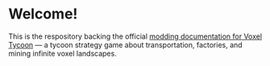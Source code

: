 # Welcome!

This is the respository backing the official [modding documentation for Voxel Tycoon](https://docs.voxeltycoon.xyz) — a tycoon strategy game about transportation, factories, and mining infinite voxel landscapes.
